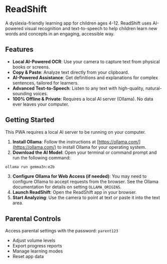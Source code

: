 # ReadShift

A dyslexia-friendly learning app for children ages 4-12. ReadShift uses AI-powered visual recognition and text-to-speech to help children learn new words and concepts in an engaging, accessible way.

## Features

- **Local AI-Powered OCR**: Use your camera to capture text from physical books or screens.
- **Copy & Paste**: Analyze text directly from your clipboard.
- **AI-Powered Assistance**: Get definitions and explanations for complex sentences, tailored for learners.
- **Advanced Text-to-Speech**: Listen to any text with high-quality, natural-sounding voices.
- **100% Offline & Private**: Requires a local AI server (Ollama). No data ever leaves your computer.

## Getting Started

This PWA requires a local AI server to be running on your computer.

1. **Install Ollama**: Follow the instructions at [https://ollama.com/](https://ollama.com/) to install Ollama for your operating system.
2. **Download the AI Model**: Open your terminal or command prompt and run the following command:
```bash
ollama run gemma3n:e2b
```

3. **Configure Ollama for Web Access (if needed)**: You may need to configure Ollama to accept requests from the browser. See the Ollama documentation for details on setting `OLLAMA_ORIGINS`.
4. **Launch ReadShift**: Open the ReadShift app in your browser.
5. **Start Analyzing**: Use the camera to point at text or paste it into the text area.

## Parental Controls

Access parental settings with the password: `parent123`

- Adjust volume levels
- Export progress reports
- Manage learning modes
- Reset app data

